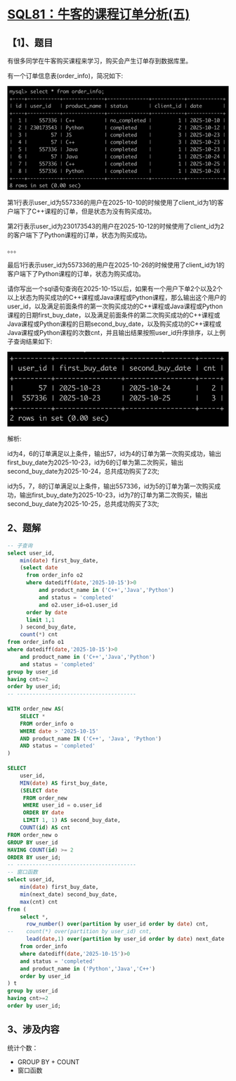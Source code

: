# [SQL81：牛客的课程订单分析(五)](https://www.nowcoder.com/practice/348afda488554ceb922efd2f3effc427?tpId=82&&tqId=37919&rp=1&ru=/ta/sql&qru=/ta/sql/question-ranking)

## 【1】、题目

有很多同学在牛客购买课程来学习，购买会产生订单存到数据库里。

有一个订单信息表(order_info)，简况如下:

![SQL81-1](./image/SQL81-1.png)

第1行表示user_id为557336的用户在2025-10-10的时候使用了client_id为1的客户端下了C++课程的订单，但是状态为没有购买成功。

第2行表示user_id为230173543的用户在2025-10-12的时候使用了client_id为2的客户端下了Python课程的订单，状态为购买成功。

。。。

最后1行表示user_id为557336的用户在2025-10-26的时候使用了client_id为1的客户端下了Python课程的订单，状态为购买成功。


请你写出一个sql语句查询在2025-10-15以后，如果有一个用户下单2个以及2个以上状态为购买成功的C++课程或Java课程或Python课程，那么输出这个用户的user_id，以及满足前面条件的第一次购买成功的C++课程或Java课程或Python课程的日期first_buy_date，以及满足前面条件的第二次购买成功的C++课程或Java课程或Python课程的日期second_buy_date，以及购买成功的C++课程或Java课程或Python课程的次数cnt，并且输出结果按照user_id升序排序，以上例子查询结果如下:

![SQL81-2](./image/SQL81-2.png)

解析:

id为4，6的订单满足以上条件，输出57，id为4的订单为第一次购买成功，输出first_buy_date为2025-10-23，id为6的订单为第二次购买，输出second_buy_date为2025-10-24，总共成功购买了2次;

id为5，7，8的订单满足以上条件，输出557336，id为5的订单为第一次购买成功，输出first_buy_date为2025-10-23，id为7的订单为第二次购买，输出second_buy_date为2025-10-25，总共成功购买了3次;

## 2、题解

```sql
-- 子查询 
select user_id,
    min(date) first_buy_date,
    (select date 
      from order_info o2
      where datediff(date,'2025-10-15')>0
          and product_name in ('C++','Java','Python')
          and status = 'completed'
          and o2.user_id=o1.user_id
      order by date
      limit 1,1
    ) second_buy_date,
    count(*) cnt
from order_info o1
where datediff(date,'2025-10-15')>0
    and product_name in ('C++','Java','Python')
    and status = 'completed'
group by user_id
having cnt>=2
order by user_id;
-- --------------------------------------

WITH order_new AS(
    SELECT *
    FROM order_info o
    WHERE date > '2025-10-15'
    AND product_name IN ('C++', 'Java', 'Python')
    AND status = 'completed'
)

SELECT 
    user_id, 
    MIN(date) AS first_buy_date,
    (SELECT date 
     FROM order_new
     WHERE user_id = o.user_id
     ORDER BY date
     LIMIT 1, 1) AS second_buy_date,
    COUNT(id) AS cnt
FROM order_new o
GROUP BY user_id
HAVING COUNT(id) >= 2
ORDER BY user_id;
-- --------------------------------------
-- 窗口函数
select user_id,
    min(date) first_buy_date,
    min(next_date) second_buy_date,
    max(cnt) cnt
from (
    select *,
      row_number() over(partition by user_id order by date) cnt,
--    count(*) over(partition by user_id) cnt,
      lead(date,1) over(partition by user_id order by date) next_date
    from order_info
    where datediff(date,'2025-10-15')>0
    and status = 'completed'
    and product_name in ('Python','Java','C++')
    order by user_id
) t
group by user_id
having cnt>=2
order by user_id;
```

## 3、涉及内容

统计个数：

- GROUP BY + COUNT   
- 窗口函数
